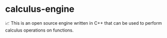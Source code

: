 # calculus-engine
  📈 This is an open source engine written in C++ that can be used to perform calculus operations on functions.
